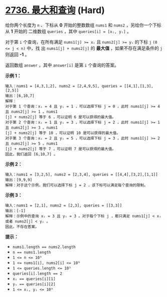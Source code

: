 # [2736. 最大和查询][link] (Hard)

[link]: https://leetcode.cn/problems/maximum-sum-queries/

给你两个长度为 `n` 、下标从 **0** 开始的整数数组 `nums1` 和 `nums2` ，另给你一个下标从 **1** 开始的
二维数组 `queries` ，其中 `queries[i] = [xᵢ, yᵢ]` 。

对于第 `i` 个查询，在所有满足 `nums1[j] >= xᵢ` 且 `nums2[j] >= yᵢ` 的下标 `j` `(0 <= j < n)` 中，找
出 `nums1[j] + nums2[j]` 的 **最大值** ，如果不存在满足条件的 `j` 则返回 **-1** 。

返回数组 `answer` ，其中 `answer[i]` 是第 `i` 个查询的答案。

**示例 1：**

```
输入：nums1 = [4,3,1,2], nums2 = [2,4,9,5], queries = [[4,1],[1,3],[2,5]]
输出：[6,10,7]
解释：
对于第 1 个查询：xᵢ = 4 且 yᵢ = 1 ，可以选择下标 j = 0 ，此时 nums1[j] >= 4 且 nums2[j] >= 1 。nums1
[j] + nums2[j] 等于 6 ，可以证明 6 是可以获得的最大值。
对于第 2 个查询：xᵢ = 1 且 yᵢ = 3 ，可以选择下标 j = 2 ，此时 nums1[j] >= 1 且 nums2[j] >= 3 。nums1
[j] + nums2[j] 等于 10 ，可以证明 10 是可以获得的最大值。
对于第 3 个查询：xᵢ = 2 且 yᵢ = 5 ，可以选择下标 j = 3 ，此时 nums1[j] >= 2 且 nums2[j] >= 5 。nums1
[j] + nums2[j] 等于 7 ，可以证明 7 是可以获得的最大值。
因此，我们返回 [6,10,7] 。

```

**示例 2：**

```
输入：nums1 = [3,2,5], nums2 = [2,3,4], queries = [[4,4],[3,2],[1,1]]
输出：[9,9,9]
解释：对于这个示例，我们可以选择下标 j = 2 ，该下标可以满足每个查询的限制。

```

**示例 3：**

```
输入：nums1 = [2,1], nums2 = [2,3], queries = [[3,3]]
输出：[-1]
解释：示例中的查询 xᵢ = 3 且 yᵢ = 3 。对于每个下标 j ，都只满足 nums1[j] < xᵢ 或者 nums2[j] < yᵢ 。
因此，不存在答案。

```

**提示：**

- `nums1.length == nums2.length`
- `n == nums1.length `
- `1 <= n <= 10⁵`
- `1 <= nums1[i], nums2[i] <= 10⁹ `
- `1 <= queries.length <= 10⁵`
- `queries[i].length == 2`
- `xᵢ == queries[i][1]`
- `yᵢ == queries[i][2]`
- `1 <= xᵢ, yᵢ <= 10⁹`
